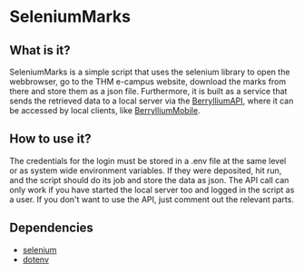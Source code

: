 # SeleniumMarks

## What is it?

SeleniumMarks is a simple script that uses the selenium library to open the webbrowser, go to the THM e-campus website,
download the marks from there and store them as a json file. Furthermore, it is built as a service that sends the
retrieved data to a local server via the [BerrylliumAPI](https://github.com/AlecGhost/BerrylliumAPI), where it can be
accessed by local clients, like
[BerrylliumMobile](https://github.com/AlecGhost/BerrylliumMobile).

## How to use it?

The credentials for the login must be stored in a .env file at the same level or as system wide environment variables. If
they were deposited, hit run, and the script should do its job and store the data as json. The API call can only work if
you have started the local server too and logged in the script as a user. If you don't want to use the API, just comment
out the relevant parts.

## Dependencies

- [selenium](https://github.com/SeleniumHQ/selenium)
- [dotenv](https://github.com/theskumar/python-dotenv)

